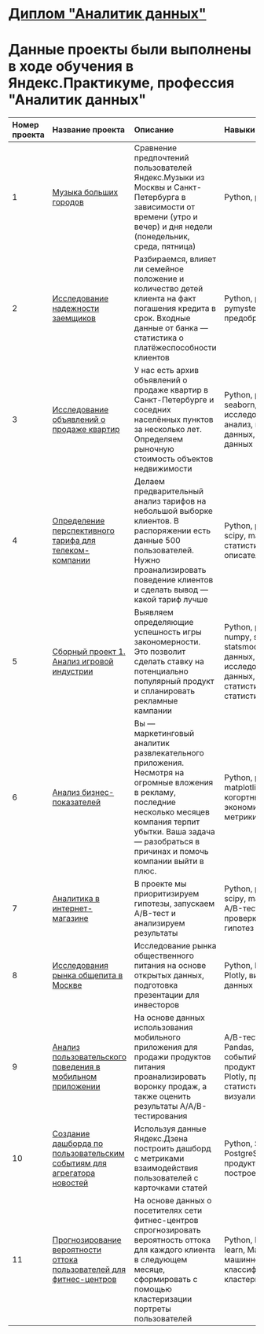 # [Диплом "Аналитик данных"](https://github.com/GarnetsAleksandr/yandex_praktikum/blob/main/%D0%93%D0%B0%D1%80%D0%BD%D0%B5%D1%86%20%D0%90%D0%BB%D0%B5%D0%BA%D1%81%D0%B0%D0%BD%D0%B4%D1%80%20%D0%90%D0%BB%D0%B5%D0%BA%D1%81%D0%B0%D0%BD%D0%B4%D1%80%D0%BE%D0%B2%D0%B8%D1%87_20222%D0%A6%D0%9F%D0%94%D0%9000428.pdf)

# Данные проекты были выполнены в ходе обучения в Яндекс.Практикуме, профессия "Аналитик данных" 


|Номер проекта|Название проекта|Описание|Навыки и инструменты|
|:---------------------|:-----------------------|:--------------------------|:--------------------------|
|1|[Музыка больших городов](https://github.com/GarnetsAleksandr/yandex_praktikum/tree/main/1%20%D0%91%D0%B0%D0%B7%D0%BE%D0%B2%D1%8B%D0%B9%20Python)|Сравнение предпочтений пользователей Яндекс.Музыки из Москвы и Санкт-Петербурга в зависимости от времени (утро и вечер) и дня недели (понедельник, среда, пятница)|Python, pandas 
|2|[Исследование надежности заемщиков](https://github.com/GarnetsAleksandr/yandex_praktikum/tree/main/2%20%D0%9F%D1%80%D0%B5%D0%B4%D0%BE%D0%B1%D1%80%D0%B0%D0%B1%D0%BE%D1%82%D0%BA%D0%B0%20%D0%B4%D0%B0%D0%BD%D0%BD%D1%8B%D1%85)|Разбираемся, влияет ли семейное положение и количество детей клиента на факт погашения кредита в срок. Входные данные от банка — статистика о платёжеспособности клиентов|Python, pandas, pymystem3, collections, предобработка данных
|3|[Исследование объявлений о продаже квартир](https://github.com/GarnetsAleksandr/yandex_praktikum/tree/main/3%20%D0%98%D1%81%D1%81%D0%BB%D0%B5%D0%B4%D0%BE%D0%B2%D0%B0%D1%82%D0%B5%D0%BB%D1%8C%D1%81%D0%BA%D0%B8%D0%B9%20%D0%B0%D0%BD%D0%B0%D0%BB%D0%B8%D0%B7%20%D0%B4%D0%B0%D0%BD%D0%BD%D1%8B%D1%85)|У нас есть архив объявлений о продаже квартир в Санкт-Петербурге и соседних населённых пунктов за несколько лет. Определяем рыночную стоимость объектов недвижимости|Python, pandas, matplotlib, seaborn, исследовательский анализ, визуализация данных, предобработка данных
|4|[Определение перспективного тарифа для телеком-компании](https://github.com/GarnetsAleksandr/yandex_praktikum/tree/main/4%20%D0%A1%D1%82%D0%B0%D1%82%D0%B8%D1%81%D1%82%D0%B8%D1%87%D0%B5%D1%81%D0%BA%D0%B8%D0%B9%20%D0%B0%D0%BD%D0%B0%D0%BB%D0%B8%D0%B7%20%D0%B4%D0%B0%D0%BD%D0%BD%D1%8B%D1%85)|Делаем предварительный анализ тарифов на небольшой выборке клиентов. В распоряжении есть данные 500 пользователей. Нужно проанализировать поведение клиентов и сделать вывод — какой тариф лучше|Python, pandas, numpy, scipy, matplotlib, проверка статистических гипотез, описательная статистика
|5|[Сборный проект 1. Анализ игровой индустрии](https://github.com/GarnetsAleksandr/yandex_praktikum/tree/main/5%20%D0%A1%D0%B1%D0%BE%D1%80%D0%BD%D1%8B%D0%B9%20%D0%9F%D1%80%D0%BE%D0%B5%D0%BA%D1%82%20-%201)|Выявляем определяющие успешность игры закономерности. Это позволит сделать ставку на потенциально популярный продукт и спланировать рекламные кампании|Python, pandas, matplotlib, numpy, scipy, statsmodels,предобработка данных, исследовательский анализ данных, описательная статистика, проверка статистических гипотез
|6|[Анализ бизнес-показателей](https://github.com/GarnetsAleksandr/yandex_praktikum/tree/main/6%20%D0%90%D0%BD%D0%B0%D0%BB%D0%B8%D0%B7%20%D0%B1%D0%B8%D0%B7%D0%BD%D0%B5%D1%81-%D0%BF%D0%BE%D0%BA%D0%B0%D0%B7%D0%B0%D1%82%D0%B5%D0%BB%D0%B5%D0%B9)|Вы — маркетинговый аналитик развлекательного приложения. Несмотря на огромные вложения в рекламу, последние несколько месяцев компания терпит убытки. Ваша задача — разобраться в причинах и помочь компании выйти в плюс.|Python, pandas, numpy, matplotlib, datetime, когортный анализ, юнит-экономика, продуктовые метрики
|7|[Аналитика в интернет-магазине](https://github.com/GarnetsAleksandr/yandex_praktikum/tree/main/7%20%D0%90%D0%BD%D0%B0%D0%BB%D0%B8%D1%82%D0%B8%D0%BA%D0%B0%20%D0%B2%20%D0%B8%D0%BD%D1%82%D0%B5%D1%80%D0%BD%D0%B5%D1%82-%D0%BC%D0%B0%D0%B3%D0%B0%D0%B7%D0%B8%D0%BD%D0%B5)|В проекте мы приоритизируем гипотезы, запускаем A/B-тест и анализируем результаты|Python, pandas, numpy, scipy, matplotlib, datetime, A/B-тестирование, проверка статистических гипотез|
|8|[Исследования рынка общепита в Москве](https://github.com/GarnetsAleksandr/yandex_praktikum/tree/main/8%20%D0%9A%D0%B0%D0%BA%20%D1%80%D0%B0%D1%81%D1%81%D0%BA%D0%B0%D0%B7%D0%B0%D1%82%D1%8C%20%D0%B8%D1%81%D1%82%D0%BE%D1%80%D0%B8%D1%8E%20%D1%81%20%D0%BF%D0%BE%D0%BC%D0%BE%D1%89%D1%8C%D1%8E%20%D0%B4%D0%B0%D0%BD%D0%BD%D1%8B%D1%85)|Исследование рынка общественного питания на основе открытых данных, подготовка презентации для инвесторов|Python, Pandas, Seaborn, Plotly, визуализация данных|
|9|[Анализ пользовательского поведения в мобильном приложении](https://github.com/GarnetsAleksandr/yandex_praktikum/tree/main/9%20%D0%A1%D0%B1%D0%BE%D1%80%D0%BD%D1%8B%D0%B9%20%D0%9F%D1%80%D0%BE%D0%B5%D0%BA%D1%82%20-%202)|На основе данных использования мобильного приложения для продажи продуктов питания проанализировать воронку продаж, а также оценить результаты A/A/B-тестирования |A/B-тестирование, Python, Pandas, Matplotlib, Seaborn, событийная аналитика, продуктовые метрики, Plotly, проверка статистических гипотез, визуализация данных|
|10|[Создание дашборда по пользовательским событиям для агрегатора новостей](https://github.com/GarnetsAleksandr/yandex_praktikum/tree/main/10%20%D0%90%D0%B2%D1%82%D0%BE%D0%BC%D0%B0%D1%82%D0%B8%D0%B7%D0%B0%D1%86%D0%B8%D1%8F)|Используя данные Яндекс.Дзена построить дашборд с метриками взаимодействия пользователей с карточками статей|Python, SQLAlchemy, PostgreSQL, dash, Tableau, продуктовые метрики, построение дашбордов|
|11|[Прогнозирование вероятности оттока пользователей для фитнес-центров](https://github.com/GarnetsAleksandr/yandex_praktikum/tree/main/11.%20%D0%9C%D0%B0%D1%88%D0%B8%D0%BD%D0%BD%D0%BE%D0%B5%20%D0%BE%D0%B1%D1%83%D1%87%D0%B5%D0%BD%D0%B8%D0%B5)|На основе данных о посетителях сети фитнес-центров спрогнозировать вероятность оттока для каждого клиента в следующем месяце, сформировать с помощью кластеризации портреты пользователей|Python, Pandas, Scikit-learn, Matplotlib, Seaborn, машинное обучение, классификация, кластеризация|
